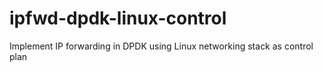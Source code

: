 # ipfwd-dpdk-linux-control
Implement IP forwarding in DPDK using Linux networking stack as control plan 

